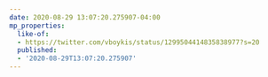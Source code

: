 ```yaml
---
date: 2020-08-29 13:07:20.275907-04:00
mp_properties:
  like-of:
  - https://twitter.com/vboykis/status/1299504414835838977?s=20
  published:
  - '2020-08-29T13:07:20.275907'
---
```


